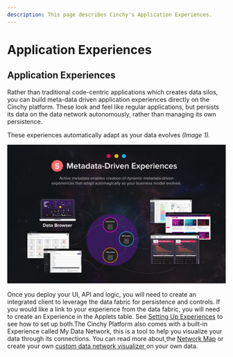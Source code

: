 ```yaml
---
description: This page describes Cinchy's Application Experiences.
---
```


# Application Experiences

## Application Experiences

Rather than traditional code-centric applications which creates data silos, you can build meta-data driven application experiences directly on the Cinchy platform. These look and feel like regular applications, but persists its data on the data network autonomously, rather than managing its own persistence.

These experiences automatically adapt as your data evolves _(Image 1)._

![Imag 1: Meta Data Driven Experiences](<../../../.gitbook/assets/image (639).png>)

Once you deploy your UI, API and logic, you will need to create an integrated client to leverage the data fabric for persistence and controls. If you would like a link to your experience from the data fabric, you will need to create an Experience in the Applets table. See [Setting Up Experiences](setting-up-experiences.md) to see how to set up both.The Cinchy Platform also comes with a built-in Experience called My Data Network, this is a tool to help you visualize your data through its connections. You can read more about[ ](https://platform.docs.cinchy.com/deployment-guide/installation/data-experiences/setup-data-network-visualizer)the [Network Map](network-map/) or create your own [custom data network visualizer ](network-map/custom-node-results.md)on your own data.
